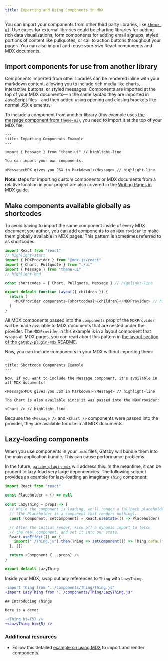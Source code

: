 ```yaml
---
title: Importing and Using Components in MDX
---
```


You can import your components from other third party libraries, like [`theme-ui`](https://theme-ui.com/components). Use cases for external libraries could be charting libraries for adding rich data visualizations, form components for adding email signups, styled portions of content like pullquotes, or call to action buttons throughout your pages. You can also import and reuse _your own_ React components and MDX documents.

## Import components for use from another library

Components imported from other libraries can be rendered inline with your markdown content, allowing you to include rich media like charts, interactive buttons, or styled messages. Components are imported at the top of your MDX documents—in the same syntax they are imported in JavaScript files—and then added using opening and closing brackets like normal JSX elements.

To include a component from another library (this example uses [the message component from `theme-ui`](https://theme-ui.com/components/message)), you need to import it at the top of your MDX file:

```mdx
---
title: Importing Components Example
---

import { Message } from "theme-ui" // highlight-line

You can import your own components.

<Message>MDX gives you JSX in Markdown!</Message> // highlight-line
```

**Note**: steps for importing custom components or MDX documents from a relative location in your project are also covered in the [Writing Pages in MDX guide](/docs/how-to/routing/mdx/writing-pages/).

<EggheadEmbed
  lessonLink="https://egghead.io/lessons/gatsby-import-and-use-a-react-component-in-markdown-with-mdx"
  lessonTitle="Import and use a React component in Markdown with MDX"
/>

## Make components available globally as shortcodes

To avoid having to import the same component inside of every MDX document you author, you can add components to an `MDXProvider` to make them globally available in MDX pages. This pattern is sometimes referred to as shortcodes.

```js:title=src/components/layout.js
import React from "react"
// highlight-start
import { MDXProvider } from "@mdx-js/react"
import { Chart, Pullquote } from "./ui"
import { Message } from "theme-ui"
// highlight-end

const shortcodes = { Chart, Pullquote, Message } // highlight-line

export default function Layout({ children }) {
  return (
    <MDXProvider components={shortcodes}>{children}</MDXProvider> // highlight-line
  )
}
```

All MDX components passed into the `components` prop of the `MDXProvider` will be made available to MDX documents that are nested under the provider. The `MDXProvider` in this example is in a layout component that wraps all MDX pages, you can read about this pattern in [the layout section of the `gatsby-plugin-mdx` README](/packages/gatsby-plugin-mdx/#default-layouts).

Now, you can include components in your MDX without importing them:

```mdx
---
title: Shortcode Components Example
---

Now, if you want to include the Message component, it's available in all MDX documents!

<Message>MDX gives you JSX in Markdown!</Message> // highlight-line

The Chart is also available since it was passed into the MDXProvider:

<Chart /> // highlight-line
```

Because the `<Message />` and `<Chart />` components were passed into the provider, they are available for use in all MDX documents.

<EggheadEmbed
  lessonLink="https://egghead.io/lessons/gatsby-make-react-components-globally-available-as-shortcodes-in-mdx"
  lessonTitle="Make React components globally available as shortcodes in MDX"
/>

## Lazy-loading components

When you use components in your `.mdx` files, Gatsby will bundle them into the main application bundle. This can cause performance problems.

In the future, [`gatsby-plugin-mdx`](/packages/gatsby-plugin-mdx) will address this. In the meantime, it can be prudent to lazy-load very large dependencies. The following snippet provides an example for lazy-loading an imaginary `Thing` component:

```jsx:title=src/components/LazyThing.js
import React from "react"

const Placeholder = () => null

const LazyThing = props => {
  // While the component is loading, we'll render a fallback placeholder.
  // (The Placeholder is a component that renders nothing).
  const [Component, setComponent] = React.useState(() => Placeholder)

  // After the initial render, kick off a dynamic import to fetch
  // the real component, and set it into our state.
  React.useEffect(() => {
    import("./Thing.js").then(Thing => setComponent(() => Thing.default))
  }, [])

  return <Component {...props} />
}

export default LazyThing
```

Inside your MDX, swap out any references to `Thing` with `LazyThing`:

```diff
-import Thing from "../components/Thing/Thing.js"
+import LazyThing from "../components/Thing/LazyThing.js"

## Introducing Things

Here is a demo:

-<Thing hi={5} />
+<LazyThing hi={5} />
```

### Additional resources

- Follow this detailed [example on using MDX](https://github.com/gatsbyjs/gatsby/tree/master/examples/using-MDX) to import and render components.
